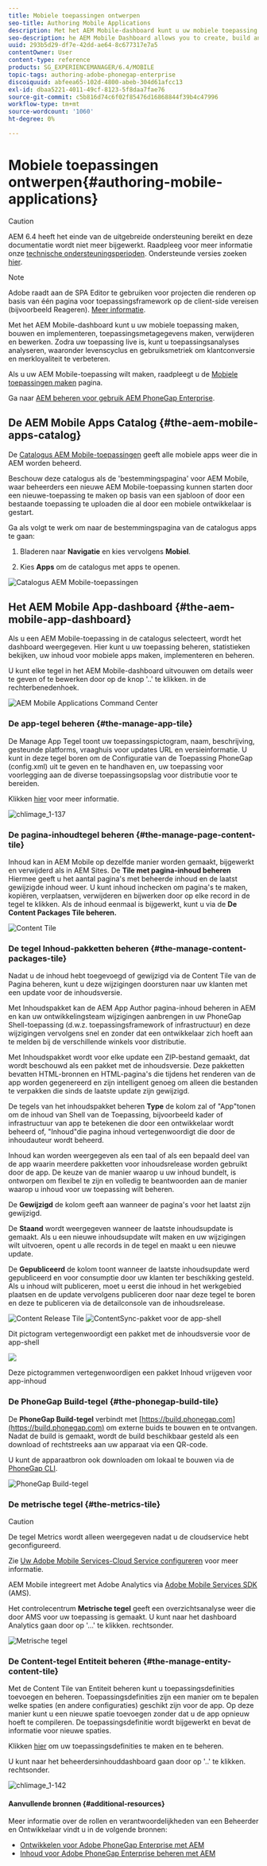 ```yaml
---
title: Mobiele toepassingen ontwerpen
seo-title: Authoring Mobile Applications
description: Met het AEM Mobile-dashboard kunt u uw mobiele toepassing maken, bouwen en implementeren, toepassingsmetagegevens maken, verwijderen en bewerken. Volg deze pagina voor meer informatie.
seo-description: he AEM Mobile Dashboard allows you to create, build and deploy your mobile application, create, delete and edit application metadata. Follow this page to learn more.
uuid: 293b5d29-df7e-42dd-ae64-8c677317e7a5
contentOwner: User
content-type: reference
products: SG_EXPERIENCEMANAGER/6.4/MOBILE
topic-tags: authoring-adobe-phonegap-enterprise
discoiquuid: abfeea65-102d-4800-abeb-304d61afcc13
exl-id: dbaa5221-4011-49cf-8123-5f8daa7fae76
source-git-commit: c5b816d74c6f02f85476d16868844f39b4c47996
workflow-type: tm+mt
source-wordcount: '1060'
ht-degree: 0%

---
```


# Mobiele toepassingen ontwerpen{#authoring-mobile-applications}

>[!CAUTION]
>
>AEM 6.4 heeft het einde van de uitgebreide ondersteuning bereikt en deze documentatie wordt niet meer bijgewerkt. Raadpleeg voor meer informatie onze [technische ondersteuningsperioden](https://helpx.adobe.com/support/programs/eol-matrix.html). Ondersteunde versies zoeken [hier](https://experienceleague.adobe.com/docs/).

>[!NOTE]
>
>Adobe raadt aan de SPA Editor te gebruiken voor projecten die renderen op basis van één pagina voor toepassingsframework op de client-side vereisen (bijvoorbeeld Reageren). [Meer informatie](/help/sites-developing/spa-overview.md).

Met het AEM Mobile-dashboard kunt u uw mobiele toepassing maken, bouwen en implementeren, toepassingsmetagegevens maken, verwijderen en bewerken. Zodra uw toepassing live is, kunt u toepassingsanalyses analyseren, waaronder levenscyclus en gebruiksmetriek om klantconversie en merkloyaliteit te verbeteren.

Als u uw AEM Mobile-toepassing wilt maken, raadpleegt u de [Mobiele toepassingen maken](/help/mobile/building-app-mobile-phonegap.md) pagina.

Ga naar [AEM beheren voor gebruik AEM PhoneGap Enterprise](/help/mobile/administer-phonegap.md).

## De AEM Mobile Apps Catalog {#the-aem-mobile-apps-catalog}

De [Catalogus AEM Mobile-toepassingen](http://localhost:4502/aem/apps.html/content/phonegap) geeft alle mobiele apps weer die in AEM worden beheerd.

Beschouw deze catalogus als de &#39;bestemmingspagina&#39; voor AEM Mobile, waar beheerders een nieuwe AEM Mobile-toepassing kunnen starten door een nieuwe-toepassing te maken op basis van een sjabloon of door een bestaande toepassing te uploaden die al door een mobiele ontwikkelaar is gestart.

Ga als volgt te werk om naar de bestemmingspagina van de catalogus apps te gaan:

1. Bladeren naar **Navigatie** en kies vervolgens **Mobiel**.

1. Kies **Apps** om de catalogus met apps te openen.

![Catalogus AEM Mobile-toepassingen](assets/chlimage_1-135.png)

## Het AEM Mobile App-dashboard {#the-aem-mobile-app-dashboard}

Als u een AEM Mobile-toepassing in de catalogus selecteert, wordt het dashboard weergegeven. Hier kunt u uw toepassing beheren, statistieken bekijken, uw inhoud voor mobiele apps maken, implementeren en beheren.

U kunt elke tegel in het AEM Mobile-dashboard uitvouwen om details weer te geven of te bewerken door op de knop &#39;..&#39; te klikken. in de rechterbenedenhoek.

![AEM Mobile Applications Command Center](assets/chlimage_1-136.png)

### De app-tegel beheren {#the-manage-app-tile}

De Manage App Tegel toont uw toepassingspictogram, naam, beschrijving, gesteunde platforms, vraaghuis voor updates URL en versieinformatie. U kunt in deze tegel boren om de Configuratie van de Toepassing PhoneGap (config.xml) uit te geven en te handhaven en, uw toepassing voor voorlegging aan de diverse toepassingsopslag voor distributie voor te bereiden.

Klikken [hier](/help/mobile/phonegap-app-details-tile.md) voor meer informatie.

![chlimage_1-137](assets/chlimage_1-137.png)

### De pagina-inhoudtegel beheren {#the-manage-page-content-tile}

Inhoud kan in AEM Mobile op dezelfde manier worden gemaakt, bijgewerkt en verwijderd als in AEM Sites. De **Tile met pagina-inhoud beheren** Hiermee geeft u het aantal pagina&#39;s met beheerde inhoud en de laatst gewijzigde inhoud weer. U kunt inhoud inchecken om pagina&#39;s te maken, kopiëren, verplaatsen, verwijderen en bijwerken door op elke record in de tegel te klikken. Als de inhoud eenmaal is bijgewerkt, kunt u via de **De Content Packages Tile beheren.**

![Content Tile](assets/chlimage_1-138.png)

### De tegel Inhoud-pakketten beheren {#the-manage-content-packages-tile}

Nadat u de inhoud hebt toegevoegd of gewijzigd via de Content Tile van de Pagina beheren, kunt u deze wijzigingen doorsturen naar uw klanten met een update voor de inhoudsversie.

Met Inhoudspakket kan de AEM App Author pagina-inhoud beheren in AEM en kan uw ontwikkelingsteam wijzigingen aanbrengen in uw PhoneGap Shell-toepassing (d.w.z. toepassingsframework of infrastructuur) en deze wijzigingen vervolgens snel en zonder dat een ontwikkelaar zich hoeft aan te melden bij de verschillende winkels voor distributie.

Met Inhoudspakket wordt voor elke update een ZIP-bestand gemaakt, dat wordt beschouwd als een pakket met de inhoudsversie. Deze pakketten bevatten HTML-bronnen en HTML-pagina&#39;s die tijdens het renderen van de app worden gegenereerd en zijn intelligent genoeg om alleen die bestanden te verpakken die sinds de laatste update zijn gewijzigd.

De tegels van het inhoudspakket beheren **Type** de kolom zal of &quot;App&quot;tonen om de inhoud van Shell van de Toepassing, bijvoorbeeld kader of infrastructuur van app te betekenen die door een ontwikkelaar wordt beheerd of, &quot;Inhoud&quot;die pagina inhoud vertegenwoordigt die door de inhoudauteur wordt beheerd.

Inhoud kan worden weergegeven als een taal of als een bepaald deel van de app waarin meerdere pakketten voor inhoudsrelease worden gebruikt door de app. De keuze van de manier waarop u uw inhoud bundelt, is ontworpen om flexibel te zijn en volledig te beantwoorden aan de manier waarop u inhoud voor uw toepassing wilt beheren.

De **Gewijzigd** de kolom geeft aan wanneer de pagina&#39;s voor het laatst zijn gewijzigd.

De **Staand** wordt weergegeven wanneer de laatste inhoudsupdate is gemaakt. Als u een nieuwe inhoudsupdate wilt maken en uw wijzigingen wilt uitvoeren, opent u alle records in de tegel en maakt u een nieuwe update.

De **Gepubliceerd** de kolom toont wanneer de laatste inhoudsupdate werd gepubliceerd en voor consumptie door uw klanten ter beschikking gesteld. Als u inhoud wilt publiceren, moet u eerst die inhoud in het werkgebied plaatsen en de update vervolgens publiceren door naar deze tegel te boren en deze te publiceren via de detailconsole van de inhoudsrelease.

![Content Release Tile](assets/chlimage_1-139.png) ![ContentSync-pakket voor de app-shell](do-not-localize/chlimage_1-5.png)

Dit pictogram vertegenwoordigt een pakket met de inhoudsversie voor de app-shell

![](do-not-localize/chlimage_1-6.png)

Deze pictogrammen vertegenwoordigen een pakket Inhoud vrijgeven voor app-inhoud

### De PhoneGap Build-tegel {#the-phonegap-build-tile}

De **PhoneGap Build-tegel** verbindt met [https://build.phonegap.com](https://build.phonegap.com) om externe buids te bouwen en te ontvangen. Nadat de build is gemaakt, wordt de build beschikbaar gesteld als een download of rechtstreeks aan uw apparaat via een QR-code.

U kunt de apparaatbron ook downloaden om lokaal te bouwen via de [PhoneGap CLI](https://docs.phonegap.com/en/3.5.0/guide_cli_index.md.html).

![PhoneGap Build-tegel](assets/chlimage_1-140.png)

### De metrische tegel {#the-metrics-tile}

>[!CAUTION]
>
>De tegel Metrics wordt alleen weergegeven nadat u de cloudservice hebt geconfigureerd.
>
>Zie [Uw Adobe Mobile Services-Cloud Service configureren](/help/mobile/configure-adobe-mobile-cloud-service.md) voor meer informatie.

AEM Mobile integreert met Adobe Analytics via [Adobe Mobile Services SDK](https://www.adobe.com/ca/solutions/digital-marketing/mobile-services/app-sdk.html) (AMS).

Het controlecentrum **Metrische tegel** geeft een overzichtsanalyse weer die door AMS voor uw toepassing is gemaakt. U kunt naar het dashboard Analytics gaan door op &#39;...&#39; te klikken. rechtsonder.

![Metrische tegel](assets/chlimage_1-141.png)

### De Content-tegel Entiteit beheren {#the-manage-entity-content-tile}

Met de Content Tile van Entiteit beheren kunt u toepassingsdefinities toevoegen en beheren. Toepassingsdefinities zijn een manier om te bepalen welke spaties (en andere configuraties) geschikt zijn voor de app. Op deze manier kunt u een nieuwe spatie toevoegen zonder dat u de app opnieuw hoeft te compileren. De toepassingsdefinitie wordt bijgewerkt en bevat de informatie voor nieuwe spaties.

Klikken [hier](/help/mobile/phonegap-app-definitions.md) om uw toepassingsdefinities te maken en te beheren.

U kunt naar het beheerdersinhouddashboard gaan door op &#39;..&#39; te klikken. rechtsonder.

![chlimage_1-142](assets/chlimage_1-142.png)

#### Aanvullende bronnen {#additional-resources}

Meer informatie over de rollen en verantwoordelijkheden van een Beheerder en Ontwikkelaar vindt u in de volgende bronnen:

* [Ontwikkelen voor Adobe PhoneGap Enterprise met AEM](/help/mobile/developing-in-phonegap.md)
* [Inhoud voor Adobe PhoneGap Enterprise beheren met AEM](/help/mobile/administer-phonegap.md)
